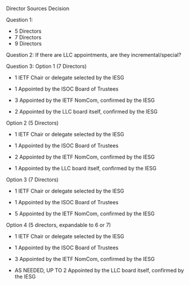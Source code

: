 Director Sources Decision

Question 1:
* 5 Directors 
* 7 Directors 
* 9 Directors


Question 2:
If there are LLC appointments, are they incremental/special?


Question 3:
Option 1 (7 Directors)

* 1 IETF Chair or delegate selected by the IESG
* 1 Appointed by the ISOC Board of Trustees

* 3 Appointed by the IETF NomCom, confirmed by the IESG
* 2 Appointed by the LLC board itself, confirmed by the IESG

Option 2 (5 Directors)

* 1 IETF Chair or delegate selected by the IESG
* 1 Appointed by the ISOC Board of Trustees

* 2 Appointed by the IETF NomCom, confirmed by the IESG
* 1 Appointed by the LLC board itself, confirmed by the IESG

Option 3 (7 Directors)

* 1 IETF Chair or delegate selected by the IESG
* 1 Appointed by the ISOC Board of Trustees

* 5 Appointed by the IETF NomCom, confirmed by the IESG

Option 4 (5 directors, expandable to 6 or 7)

* 1 IETF Chair or delegate selected by the IESG
* 1 Appointed by the ISOC Board of Trustees

* 3 Appointed by the IETF NomCom, confirmed by the IESG
* AS NEEDED, UP TO 2 Appointed by the LLC board itself, confirmed by the IESG
